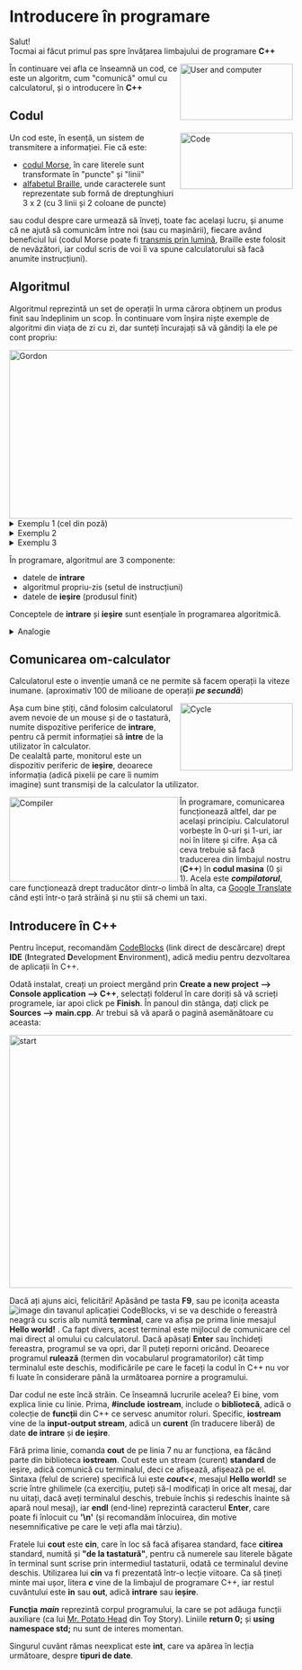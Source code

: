 # Introducere în programare

Salut!  
Tocmai ai făcut primul pas spre învățarea limbajului de programare **C++**

<img src="https://user-images.githubusercontent.com/63238264/176324827-c679316a-0301-4d49-a5f0-e215d5621aeb.jpg" alt="User and computer" width="200" height="100" align="right" title="Tu și prietenul tău">

În continuare vei afla ce înseamnă un cod, ce este un algoritm, cum "comunică" omul cu calculatorul, și o introducere în **C++**

## Codul

<img src="https://user-images.githubusercontent.com/63238264/176325563-583c8ae1-f81e-48dd-8fc0-4f52bb26da21.png" alt="Code" width="200" height="100" align="right" title="Cod">

Un cod este, în esență, un sistem de transmitere a informației. Fie că este:
* [codul Morse](https://ro.wikipedia.org/wiki/Codul_Morse), în care literele sunt transformate în  "puncte" și "linii"
* [alfabetul Braille](https://ro.wikipedia.org/wiki/Alfabetul_Braille), unde caracterele sunt reprezentate sub formă de dreptunghiuri $3$ x $2$ (cu 3 linii și 2 coloane de puncte)

sau codul despre care urmează să înveți, toate fac același lucru, și anume că ne ajută să comunicăm între noi (sau cu mașinării), fiecare având beneficiul lui (codul Morse poate fi [transmis prin lumină](https://www.youtube.com/shorts/COCV8bZ4bjo?&ab_channel=GD%27sLatestHighlights), Braille este folosit de nevăzători, iar codul scris de voi îi va spune calculatorului să facă anumite instrucțiuni).

## Algoritmul

Algoritmul reprezintă un set de operații în urma cărora obținem un produs finit sau îndeplinim un scop. În continuare vom înșira niște exemple de algoritmi din viața de zi cu zi, dar sunteți încurajați să vă gândiți la ele pe cont propriu:

<img src="https://user-images.githubusercontent.com/63238264/176326597-a82cd22a-3cb3-4940-a0f4-4f0260542d77.png" alt="Gordon" width="600" height="300" align="right" title="Gordon Ramsay, pregătit de algoritm">


<details><summary>Exemplu 1 (cel din poză)</summary>&nbsp;&nbsp;&nbsp;&nbsp;&nbsp;&nbsp;&nbsp;<b>Rețetă de gătit 👨‍🍳</b></details>
<details><summary>Exemplu 2</summary>&nbsp;&nbsp;&nbsp;&nbsp;&nbsp;&nbsp;&nbsp;<b>Program unei zi 📅</b></details>
<details><summary>Exemplu 3</summary>&nbsp;&nbsp;&nbsp;&nbsp;&nbsp;&nbsp;&nbsp;<b>Îmbrăcarea 👚</b></details>

În programare, algoritmul are 3 componente:
* datele de **intrare**
* algoritmul propriu-zis (setul de instrucțiuni)
* datele de **ieșire** (produsul finit)

Conceptele de **intrare** și **ieșire** sunt esențiale în programarea algoritmică.
<details><summary>Analogie</summary>&nbsp;&nbsp;&nbsp;&nbsp;&nbsp;&nbsp;&nbsp;Datele de intrare = aluat, sos de roșii, mozzarella<br>&nbsp;&nbsp;&nbsp;&nbsp;&nbsp;&nbsp;&nbsp;Algoritmul propriu-zis = punerea ingredientelor pe aluat + gătirea în cuptor<br>&nbsp;&nbsp;&nbsp;&nbsp;&nbsp;&nbsp;&nbsp;Datele de ieșire = o pizza Margherita delicioasă 😋</details>

## Comunicarea om-calculator

Calculatorul este o invenție umană ce ne permite să facem operații la viteze inumane. (aproximativ 100 de milioane de operații ***pe secundă***)

<img src="https://user-images.githubusercontent.com/63238264/176327286-30e5c271-db2f-4422-a960-a21a40e32969.png" alt="Cycle" title="Ciclul utilizator-calculator" width="200" height="120" align="right">

Așa cum bine știți, când folosim calculatorul avem nevoie de un mouse și de o tastatură, numite dispozitive periferice de **intrare**, pentru că permit informației să **intre** de la utilizator în calculator.\
De cealaltă parte, monitorul este un dispozitiv periferic de **ieșire**, deoarece informația (adică pixelii pe care îi numim imagine) sunt transmiși de la calculator la utilizator.

<img src="https://user-images.githubusercontent.com/63238264/176327846-112fef3c-45d2-4ce7-b2b7-a4ac06979481.png" alt="Compiler" title="Rolul de traducător al compilatorului" height="150" width="300" align="left">

În programare, comunicarea funcționează altfel, dar pe același principiu. Calculatorul vorbește în $0$-uri și $1$-uri, iar noi în litere și cifre. Așa că ceva trebuie să facă traducerea din limbajul nostru (**C++**) în **codul masina** ($0$ și $1$). Acela este ***compilatorul***, care funcționează drept traducător dintr-o limbă în alta, ca [Google Translate](https://translate.google.com/) când ești într-o țară străină și nu știi să chemi un taxi.

## Introducere în C++

Pentru început, recomandăm [CodeBlocks](https://www.fosshub.com/Code-Blocks.html?dwl=codeblocks-20.03mingw-setup.exe) (link direct de descărcare) drept **IDE** (**I**ntegrated **D**evelopment **E**nvironment), adică mediu pentru dezvoltarea de aplicații în C++.

Odată instalat, creați un proiect mergând prin **Create a new project --> Console application --> C++**, selectați folderul în care doriți să vă scrieți programele, iar apoi click pe **Finish**. În panoul din stânga, dați click pe **Sources --> main.cpp**. Ar trebui să vă apară o pagină asemănătoare cu aceasta:

<img src="https://user-images.githubusercontent.com/63238264/176329090-0ff61077-2b46-4b7f-920f-3c81c8089b0f.png" alt="start" title="Primul proiect" height="450" width="900">

Dacă ați ajuns aici, felicitări! Apăsând pe tasta **F9**, sau pe iconița aceasta ![image](https://user-images.githubusercontent.com/63238264/176329368-a742a9f4-00d0-4a1a-bc76-67fc0271a83b.png) din tavanul aplicației CodeBlocks, vi se va deschide o fereastră neagră cu scris alb numită **terminal**, care va afișa pe prima linie mesajul **Hello world!** . Ca fapt divers, acest terminal este mijlocul de comunicare cel mai direct al omului cu calculatorul. Dacă apăsați **Enter** sau închideți fereastra, programul se va opri, dar îl puteți reporni oricând. Deoarece programul **rulează** (termen din vocabularul programatorilor) cât timp terminalul este deschis, modificările pe care le faceți la codul în C++ nu vor fi luate în considerare până la următoarea pornire a programului. 

Dar codul ne este încă străin. Ce înseamnă lucrurile acelea? Ei bine, vom explica linie cu linie. Prima, **#include** **iostream**, include o **bibliotecă**, adică o colecție de **funcții** din C++ ce servesc anumitor roluri. Specific, **iostream** vine de la **input-output stream**, adică un **curent** (în traducere liberă) de date **de intrare** și **de ieșire**. 

Fără prima linie, comanda **cout** de pe linia 7 nu ar funcționa, ea făcând parte din biblioteca **iostream**. Cout este un stream (curent) **standard** de ieșire, adică comunică cu terminalul, deci ce afișează, afișează pe el. Sintaxa (felul de scriere) specifică lui este ***cout<<***, mesajul **Hello world!** se scrie între ghilimele (ca exercițiu, puteți să-l modificați în orice alt mesaj, dar nu uitați, dacă aveți terminalul deschis, trebuie închis și redeschis înainte să apară noul mesaj), iar **endl** (end-line) reprezintă caracterul **Enter**, care poate fi înlocuit cu **'\n'** (și recomandăm înlocuirea, din motive nesemnificative pe care le veți afla mai târziu).

Fratele lui **cout** este **cin**, care în loc să facă afișarea standard, face **citirea** standard, numită și **"de la tastatură"**, pentru că numerele sau literele băgate în terminal sunt scrise prin intermediul tastaturii, odată ce terminalul devine deschis. Utilizarea lui **cin** va fi prezentată într-o lecție viitoare. Ca să țineți minte mai ușor, litera ***c*** vine de la limbajul de programare C++, iar restul cuvântului este **in** sau **out**, adică **intrare** sau **ieșire**.

**Funcția** ***main*** reprezintă corpul programului, la care se pot adăuga funcții auxiliare (ca lui [Mr. Potato Head](https://disney.fandom.com/wiki/Mr._Potato_Head) din Toy Story). Liniile **return 0;** și **using namespace std;** nu sunt de interes momentan.

Singurul cuvânt rămas neexplicat este **int**, care va apărea în lecția următoare, despre **tipuri de date**.
